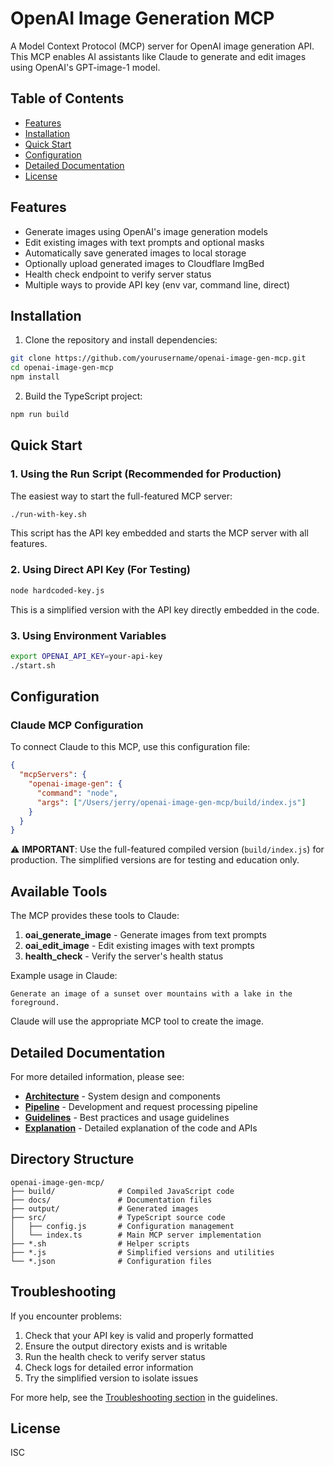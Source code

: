 # OpenAI Image Generation MCP

A Model Context Protocol (MCP) server for OpenAI image generation API. This MCP enables AI assistants like Claude to generate and edit images using OpenAI's GPT-image-1 model.

## Table of Contents

- [Features](#features)
- [Installation](#installation)
- [Quick Start](#quick-start)
- [Configuration](#configuration)
- [Detailed Documentation](#detailed-documentation)
- [License](#license)

## Features

- Generate images using OpenAI's image generation models
- Edit existing images with text prompts and optional masks
- Automatically save generated images to local storage
- Optionally upload generated images to Cloudflare ImgBed
- Health check endpoint to verify server status
- Multiple ways to provide API key (env var, command line, direct)

## Installation

1. Clone the repository and install dependencies:

```bash
git clone https://github.com/yourusername/openai-image-gen-mcp.git
cd openai-image-gen-mcp
npm install
```

2. Build the TypeScript project:

```bash
npm run build
```

## Quick Start

### 1. Using the Run Script (Recommended for Production)

The easiest way to start the full-featured MCP server:

```bash
./run-with-key.sh
```

This script has the API key embedded and starts the MCP server with all features.

### 2. Using Direct API Key (For Testing)

```bash
node hardcoded-key.js
```

This is a simplified version with the API key directly embedded in the code.

### 3. Using Environment Variables

```bash
export OPENAI_API_KEY=your-api-key
./start.sh
```

## Configuration

### Claude MCP Configuration

To connect Claude to this MCP, use this configuration file:

```json
{
  "mcpServers": {
    "openai-image-gen": {
      "command": "node",
      "args": ["/Users/jerry/openai-image-gen-mcp/build/index.js"]
    }
  }
}
```

⚠️ **IMPORTANT**: Use the full-featured compiled version (`build/index.js`) for production. The simplified versions are for testing and education only.

## Available Tools

The MCP provides these tools to Claude:

1. **oai_generate_image** - Generate images from text prompts
2. **oai_edit_image** - Edit existing images with text prompts
3. **health_check** - Verify the server's health status

Example usage in Claude:

```
Generate an image of a sunset over mountains with a lake in the foreground.
```

Claude will use the appropriate MCP tool to create the image.

## Detailed Documentation

For more detailed information, please see:

- [**Architecture**](docs/architecture.md) - System design and components
- [**Pipeline**](docs/pipeline.md) - Development and request processing pipeline
- [**Guidelines**](docs/guidelines.md) - Best practices and usage guidelines
- [**Explanation**](docs/explanation.md) - Detailed explanation of the code and APIs

## Directory Structure

```
openai-image-gen-mcp/
├── build/              # Compiled JavaScript code
├── docs/               # Documentation files
├── output/             # Generated images
├── src/                # TypeScript source code
│   ├── config.js       # Configuration management
│   └── index.ts        # Main MCP server implementation
├── *.sh                # Helper scripts
├── *.js                # Simplified versions and utilities
└── *.json              # Configuration files
```

## Troubleshooting

If you encounter problems:

1. Check that your API key is valid and properly formatted
2. Ensure the output directory exists and is writable
3. Run the health check to verify server status
4. Check logs for detailed error information
5. Try the simplified version to isolate issues

For more help, see the [Troubleshooting section](docs/guidelines.md#error-handling-guidelines) in the guidelines.

## License

ISC